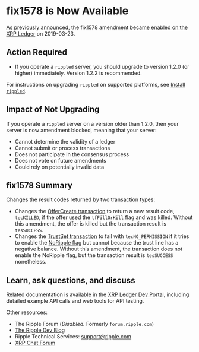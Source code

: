 # fix1578 is Now Available

[As previously announced](https://developers.ripple.com/blog/2019/fix1578-expected.html), the fix1578 amendment [became enabled on the XRP Ledger](https://xrpcharts.ripple.com/#/transactions/7A80C87F59BCE6973CBDCA91E4DBDB0FC5461D3599A8BC8EAD02FA590A50005D) on 2019-03-23.

## Action Required

- If you operate a `rippled` server, you should upgrade to version 1.2.0 (or higher) immediately. Version 1.2.2 is recommended.

For instructions on upgrading `rippled` on supported platforms, see [Install `rippled`](https://developers.ripple.com/install-rippled.html).


## Impact of Not Upgrading

If you operate a `rippled` server on a version older than 1.2.0, then your server is now amendment blocked, meaning that your server:

* Cannot determine the validity of a ledger
* Cannot submit or process transactions
* Does not participate in the consensus process
* Does not vote on future amendments
* Could rely on potentially invalid data

## fix1578 Summary

Changes the result codes returned by two transaction types:

- Changes the [OfferCreate transaction](https://developers.ripple.com/offercreate.html) to return a new result code, `tecKILLED`, if the offer used the `tfFillOrKill` flag and was killed. Without this amendment, the offer is killed but the transaction result is `tesSUCCESS`.
- Changes the [TrustSet transaction](https://developers.ripple.com/trustset.html) to fail with `tecNO_PERMISSION` if it tries to enable the [NoRipple flag](https://developers.ripple.com/rippling.html#the-noripple-flag) but cannot because the trust line has a negative balance. Without this amendment, the transaction does not enable the NoRipple flag, but the transaction result is `tesSUCCESS` nonetheless.

## Learn, ask questions, and discuss
Related documentation is available in the [XRP Ledger Dev Portal](https://developers.ripple.com/), including detailed example API calls and web tools for API testing.

Other resources:

* The Ripple Forum (_Disabled._ Formerly `forum.ripple.com`)
* [The Ripple Dev Blog](https://developers.ripple.com/blog/)
* Ripple Technical Services: <support@ripple.com>
* [XRP Chat Forum](http://www.xrpchat.com/)
